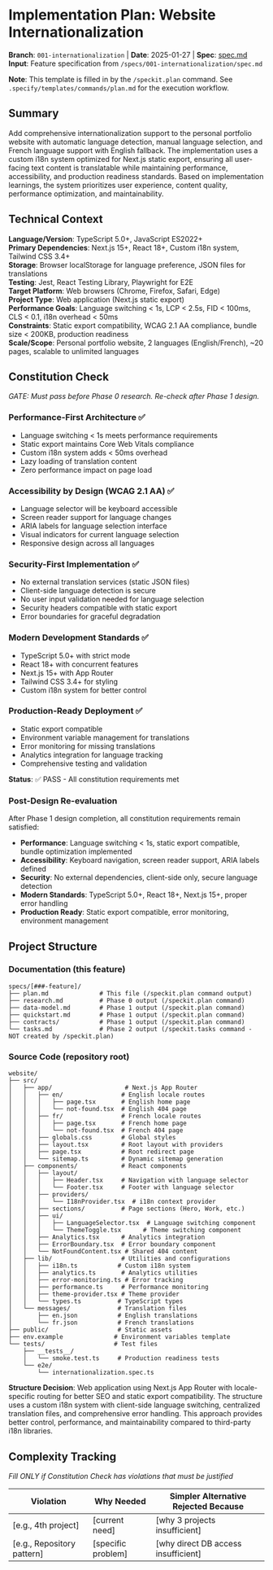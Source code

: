 # Implementation Plan: Website Internationalization

**Branch**: `001-internationalization` | **Date**: 2025-01-27 | **Spec**: [spec.md](./spec.md)
**Input**: Feature specification from `/specs/001-internationalization/spec.md`

**Note**: This template is filled in by the `/speckit.plan` command. See `.specify/templates/commands/plan.md` for the execution workflow.

## Summary

Add comprehensive internationalization support to the personal portfolio website with automatic language detection, manual language selection, and French language support with English fallback. The implementation uses a custom i18n system optimized for Next.js static export, ensuring all user-facing text content is translatable while maintaining performance, accessibility, and production readiness standards. Based on implementation learnings, the system prioritizes user experience, content quality, performance optimization, and maintainability.

## Technical Context

**Language/Version**: TypeScript 5.0+, JavaScript ES2022+  
**Primary Dependencies**: Next.js 15+, React 18+, Custom i18n system, Tailwind CSS 3.4+  
**Storage**: Browser localStorage for language preference, JSON files for translations  
**Testing**: Jest, React Testing Library, Playwright for E2E  
**Target Platform**: Web browsers (Chrome, Firefox, Safari, Edge)  
**Project Type**: Web application (Next.js static export)  
**Performance Goals**: Language switching < 1s, LCP < 2.5s, FID < 100ms, CLS < 0.1, i18n overhead < 50ms  
**Constraints**: Static export compatibility, WCAG 2.1 AA compliance, bundle size < 200KB, production readiness  
**Scale/Scope**: Personal portfolio website, 2 languages (English/French), ~20 pages, scalable to unlimited languages

## Constitution Check

*GATE: Must pass before Phase 0 research. Re-check after Phase 1 design.*

### Performance-First Architecture ✅
- Language switching < 1s meets performance requirements
- Static export maintains Core Web Vitals compliance
- Custom i18n system adds < 50ms overhead
- Lazy loading of translation content
- Zero performance impact on page load

### Accessibility by Design (WCAG 2.1 AA) ✅
- Language selector will be keyboard accessible
- Screen reader support for language changes
- ARIA labels for language selection interface
- Visual indicators for current language selection
- Responsive design across all languages

### Security-First Implementation ✅
- No external translation services (static JSON files)
- Client-side language detection is secure
- No user input validation needed for language selection
- Security headers compatible with static export
- Error boundaries for graceful degradation

### Modern Development Standards ✅
- TypeScript 5.0+ with strict mode
- React 18+ with concurrent features
- Next.js 15+ with App Router
- Tailwind CSS 3.4+ for styling
- Custom i18n system for better control

### Production-Ready Deployment ✅
- Static export compatible
- Environment variable management for translations
- Error monitoring for missing translations
- Analytics integration for language tracking
- Comprehensive testing and validation

**Status**: ✅ PASS - All constitution requirements met

### Post-Design Re-evaluation

After Phase 1 design completion, all constitution requirements remain satisfied:

- **Performance**: Language switching < 1s, static export compatible, bundle optimization implemented
- **Accessibility**: Keyboard navigation, screen reader support, ARIA labels defined
- **Security**: No external dependencies, client-side only, secure language detection
- **Modern Standards**: TypeScript 5.0+, React 18+, Next.js 15+, proper error handling
- **Production Ready**: Static export compatible, error monitoring, environment management

## Project Structure

### Documentation (this feature)

```
specs/[###-feature]/
├── plan.md              # This file (/speckit.plan command output)
├── research.md          # Phase 0 output (/speckit.plan command)
├── data-model.md        # Phase 1 output (/speckit.plan command)
├── quickstart.md        # Phase 1 output (/speckit.plan command)
├── contracts/           # Phase 1 output (/speckit.plan command)
└── tasks.md             # Phase 2 output (/speckit.tasks command - NOT created by /speckit.plan)
```

### Source Code (repository root)

```
website/
├── src/
│   ├── app/                    # Next.js App Router
│   │   ├── en/                # English locale routes
│   │   │   ├── page.tsx       # English home page
│   │   │   └── not-found.tsx  # English 404 page
│   │   ├── fr/                # French locale routes
│   │   │   ├── page.tsx       # French home page
│   │   │   └── not-found.tsx  # French 404 page
│   │   ├── globals.css        # Global styles
│   │   ├── layout.tsx         # Root layout with providers
│   │   ├── page.tsx           # Root redirect page
│   │   └── sitemap.ts         # Dynamic sitemap generation
│   ├── components/            # React components
│   │   ├── layout/
│   │   │   ├── Header.tsx     # Navigation with language selector
│   │   │   └── Footer.tsx     # Footer with language selector
│   │   ├── providers/
│   │   │   └── I18nProvider.tsx  # i18n context provider
│   │   ├── sections/          # Page sections (Hero, Work, etc.)
│   │   ├── ui/
│   │   │   ├── LanguageSelector.tsx  # Language switching component
│   │   │   └── ThemeToggle.tsx      # Theme switching component
│   │   ├── Analytics.tsx      # Analytics integration
│   │   ├── ErrorBoundary.tsx  # Error boundary component
│   │   └── NotFoundContent.tsx # Shared 404 content
│   ├── lib/                   # Utilities and configurations
│   │   ├── i18n.ts           # Custom i18n system
│   │   ├── analytics.ts       # Analytics utilities
│   │   ├── error-monitoring.ts # Error tracking
│   │   ├── performance.ts     # Performance monitoring
│   │   ├── theme-provider.tsx # Theme provider
│   │   └── types.ts          # TypeScript types
│   └── messages/             # Translation files
│       ├── en.json           # English translations
│       └── fr.json           # French translations
├── public/                   # Static assets
├── env.example              # Environment variables template
└── tests/                   # Test files
    ├── __tests__/
    │   └── smoke.test.ts     # Production readiness tests
    └── e2e/
        └── internationalization.spec.ts
```

**Structure Decision**: Web application using Next.js App Router with locale-specific routing for better SEO and static export compatibility. The structure uses a custom i18n system with client-side language switching, centralized translation files, and comprehensive error handling. This approach provides better control, performance, and maintainability compared to third-party i18n libraries.

## Complexity Tracking

*Fill ONLY if Constitution Check has violations that must be justified*

| Violation | Why Needed | Simpler Alternative Rejected Because |
|-----------|------------|-------------------------------------|
| [e.g., 4th project] | [current need] | [why 3 projects insufficient] |
| [e.g., Repository pattern] | [specific problem] | [why direct DB access insufficient] |

